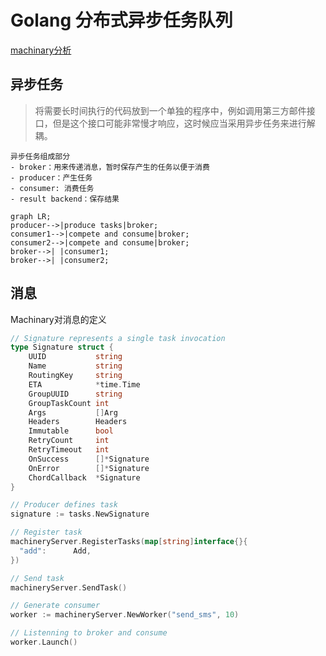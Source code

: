 # Golang 分布式异步任务队列

[machinary分析](http://masnun.rocks/2016/11/01/distributed-task-processing-in-golang/)

## 异步任务
> 将需要长时间执行的代码放到一个单独的程序中，例如调用第三方邮件接口，但是这个接口可能非常慢才响应，这时候应当采用异步任务来进行解耦。

    异步任务组成部分
    - broker：用来传递消息，暂时保存产生的任务以便于消费
    - producer：产生任务
    - consumer: 消费任务
    - result backend：保存结果


```mermaid
graph LR;
producer-->|produce tasks|broker;
consumer1-->|compete and consume|broker;
consumer2-->|compete and consume|broker;
broker-->| |consumer1;
broker-->| |consumer2;
```

## 消息
Machinary对消息的定义
```go
// Signature represents a single task invocation
type Signature struct {
    UUID           string
    Name           string
    RoutingKey     string
    ETA            *time.Time
    GroupUUID      string
    GroupTaskCount int
    Args           []Arg
    Headers        Headers
    Immutable      bool
    RetryCount     int
    RetryTimeout   int
    OnSuccess      []*Signature
    OnError        []*Signature
    ChordCallback  *Signature
}

// Producer defines task
signature := tasks.NewSignature

// Register task
machineryServer.RegisterTasks(map[string]interface{}{
  "add":      Add,
})

// Send task
machineryServer.SendTask()

// Generate consumer
worker := machineryServer.NewWorker("send_sms", 10)

// Listenning to broker and consume
worker.Launch()
```

